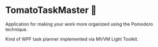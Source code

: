 <h1>TomatoTaskMaster &#127813; </h1> 

Application for making your work more organized using the Pomodoro technique.

Kind of WPF task planner implemented via MVVM Light Toolkit.
